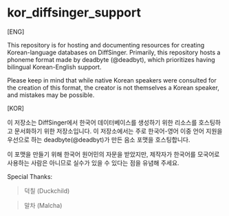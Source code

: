 # kor_diffsinger_support
[ENG]

This repository is for hosting and documenting resources for creating Korean-language databases on DiffSinger. Primarily, this repository hosts a phoneme format made by deadbyte (@deadbyt), which prioritizes having bilingual Korean-English support.

Please keep in mind that while native Korean speakers were consulted for the creation of this format, the creator is not themselves a Korean speaker, and mistakes may be possible.

[KOR]

이 저장소는 DiffSinger에서 한국어 데이터베이스를 생성하기 위한 리소스를 호스팅하고 문서화하기 위한 저장소입니다. 이 저장소에서는 주로 한국어-영어 이중 언어 지원을 우선으로 하는 deadbyte(@deadbyt)가 만든 음소 포맷을 호스팅합니다.

이 포맷을 만들기 위해 한국어 원어민의 자문을 받았지만, 제작자가 한국어를 모국어로 사용하는 사람은 아니므로 실수가 있을 수 있다는 점을 유념해 주세요.

Special Thanks:
> 덕칠 (Duckchild)

> 말차 (Malcha)
